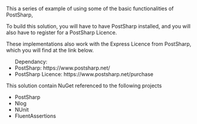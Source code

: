 <p>This a series of example of using some of the basic functionalities of PostSharp,</p>
<p>To build this solution, you will have to have PostSharp installed, and you will also have to register for a PostSharp Licence.</p>
</p>These implementations also work with the Express Licence from PostSharp, which you will find at the link below.</p>

<ul>Dependancy:
  	 <li>PostSharp: https://www.postsharp.net/</li>
     <li>PostSharp Licence: https://www.postsharp.net/purchase</li>
</ul>

<p>This solution contain NuGet referenced to the following projects</p>
<ul>
  <li>PostSharp</li>
  <li>Nlog</li>
  <li>NUnit</li>
  <li>FluentAssertions</li>
</ul>
